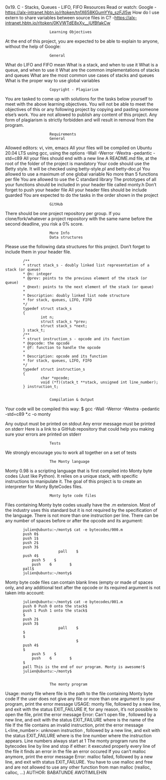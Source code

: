    0x19. C - Stacks, Queues - LIFO, FIFO
                        Resources
                        Read or watch:
Google -https://alx-intranet.hbtn.io/rltoken/tn1X658KGumYYq_szFJI5w How do I use extern to share variables between source files in C? -https://alx-intranet.hbtn.io/rltoken/0KVWTdE8xXy__jUfBfakCw

                        Learning Objectives
At the end of this project, you are expected to be able to explain to anyone, without the help of Google:

                        General
What do LIFO and FIFO mean What is a stack, and when to use it What is a queue, and when to use it What are the common implementations of stacks and queues What are the most common use cases of stacks and queues What is the proper way to use global variables

                        Copyright - Plagiarism
You are tasked to come up with solutions for the tasks below yourself to meet with the above learning objectives. You will not be able to meet the objectives of this or any following project by copying and pasting someone else’s work. You are not allowed to publish any content of this project. Any form of plagiarism is strictly forbidden and will result in removal from the program.

                        Requirements
                        General
Allowed editors: vi, vim, emacs All your files will be compiled on Ubuntu 20.04 LTS using gcc, using the options -Wall -Werror -Wextra -pedantic -std=c89 All your files should end with a new line A README.md file, at the root of the folder of the project is mandatory Your code should use the Betty style. It will be checked using betty-style.pl and betty-doc.pl You allowed to use a maximum of one global variable No more than 5 functions per file You are allowed to use the C standard library The prototypes of all your functions should be included in your header file called monty.h Don’t forget to push your header file All your header files should be include guarded You are expected to do the tasks in the order shown in the project

                        GitHub
There should be one project repository per group. If you clone/fork/whatever a project repository with the same name before the second deadline, you risk a 0% score.

                        More Info
                        Data structures
Please use the following data structures for this project. Don’t forget to include them in your header file.

            /**
            * struct stack_s - doubly linked list representation of a stack (or queue)
            * @n: integer
            * @prev: points to the previous element of the stack (or queue)
            * @next: points to the next element of the stack (or queue)
            *
            * Description: doubly linked list node structure
            * for stack, queues, LIFO, FIFO
            */
            typedef struct stack_s
            {
                    int n;
                    struct stack_s *prev;
                    struct stack_s *next;
            } stack_t;
            /**
            * struct instruction_s - opcode and its function
            * @opcode: the opcode
            * @f: function to handle the opcode
            *
            * Description: opcode and its function
            * for stack, queues, LIFO, FIFO
            */
            typedef struct instruction_s
            {
                    char *opcode;
                    void (*f)(stack_t **stack, unsigned int line_number);
            } instruction_t;
                        
                       
                        Compilation & Output
Your code will be compiled this way: $ gcc -Wall -Werror -Wextra -pedantic -std=c89 *.c -o monty

Any output must be printed on stdout
Any error message must be printed on stderr
    Here is a link to a GitHub repository that could help you making sure your errors are printed on stderr
                        
                        
                        Tests
We strongly encourage you to work all together on a set of tests

                        The Monty language
Monty 0.98 is a scripting language that is first compiled into Monty byte codes (Just like Python). It relies on a unique stack, with specific instructions to manipulate it. The goal of this project is to create an interpreter for Monty ByteCodes files.

                        Monty byte code files
Files containing Monty byte codes usually have the .m extension. Most of the industry uses this standard but it is not required by the specification of the language. There is not more than one instruction per line. There can be any number of spaces before or after the opcode and its argument:

            julien@ubuntu:~/monty$ cat -e bytecodes/000.m
            push 0$
            push 1$
            push 2$
            push 3$
                            pall    $
            push 4$
                push 5    $
                push    6        $
            pall$
            julien@ubuntu:~/monty$
Monty byte code files can contain blank lines (empty or made of spaces only, and any additional text after the opcode or its required argument is not taken into account:

            julien@ubuntu:~/monty$ cat -e bytecodes/001.m
            push 0 Push 0 onto the stack$
            push 1 Push 1 onto the stack$
            $
            push 2$
            push 3$
                            pall    $
            $
            $
                                    $
            push 4$
            $
                push 5    $
                push    6        $
            $
            pall This is the end of our program. Monty is awesome!$
            julien@ubuntu:~/monty$
                                    
                       
                        The monty program

Usage: monty file
    where file is the path to the file containing Monty byte code
If the user does not give any file or more than one argument to your program, print the error message USAGE: monty file, followed by a new line, and exit with the status EXIT_FAILURE
If, for any reason, it’s not possible to open the file, print the error message Error: Can't open file <file>, followed by a new line, and exit with the status EXIT_FAILURE
    where <file> is the name of the file
If the file contains an invalid instruction, print the error message L<line_number>: unknown instruction <opcode>, followed by a new line, and exit with the status EXIT_FAILURE
    where is the line number where the instruction appears.
    Line numbers always start at 1
The monty program runs the bytecodes line by line and stop if either:
    it executed properly every line of the file
    it finds an error in the file
    an error occured
If you can’t malloc anymore, print the error message Error: malloc failed, followed by a new line, and exit with status EXIT_FAILURE.
You have to use malloc and free and are not allowed to use any other function from man malloc (realloc, calloc, …)
AUTHOR:
BABATUNDE AWOTIMILEHIN
